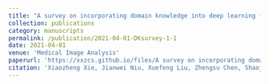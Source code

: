 ```yaml
---
title: "A survey on incorporating domain knowledge into deep learning for medical image analysis"
collection: publications
category: manuscripts
permalink: /publication/2021-04-01-DKsurvey-1-1
date: 2021-04-01
venue: 'Medical Image Analysis'
paperurl: 'https://xxzcs.github.io/files/A survey on incorporating domain knowledge into deep learning for medical image analysis.pdf'
citation: 'Xiaozheng Xie, Jianwei Niu, Xuefeng Liu, Zhengsu Chen, Shaojie Tang, Shui Yu. (2021). &quot;A survey on incorporating domain knowledge into deep learning for medical image analysis.&quot; <i>Medical Image Analysis</i>. 69: 101985.'
---
```


